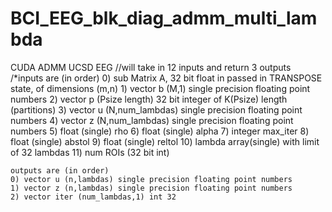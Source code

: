 BCI_EEG_blk_diag_admm_multi_lambda
==================================

CUDA ADMM UCSD EEG
//will take in 12 inputs and return 3 outputs
	/*inputs are (in order)
	0) sub Matrix A, 32 bit float in passed in TRANSPOSE state, of dimensions (m,n)
	1) vector b (M,1) single precision floating point numbers
	2) vector p (Psize length) 32 bit integer of K(Psize) length (partitions)
	3) vector u (N,num_lambdas) single precision floating point numbers
	4) vector z (N,num_lambdas) single precision floating point numbers
	5) float (single) rho
	6) float (single) alpha
	7) integer max_iter
	8) float (single) abstol
	9) float (single) reltol
	10) lambda array(single) with limit of 32 lambdas
	11) num ROIs (32 bit int)

	outputs are (in order)
	0) vector u (n,lambdas) single precision floating point numbers
	1) vector z (n,lambdas) single precision floating point numbers
	2) vector iter (num_lambdas,1) int 32
